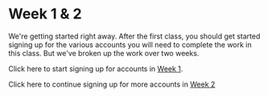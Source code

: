 # Week 1 & 2

We're getting started right away. After the first class, you should get started signing up for the various accounts you will need to complete the work in this class. But we've broken up the work over two weeks. 

Click here to start signing up for accounts in [Week 1](signing-up.md).

Click here to continue signing up for more accounts in [Week 2](signing-up.md#github)

